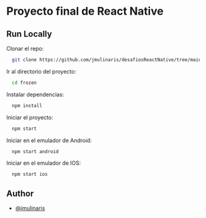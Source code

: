 # __Proyecto final de React Native__

## __Run Locally__

Clonar el repo:

```bash
  git clone https://github.com/jmulinaris/desafiosReactNative/tree/main/frozen
```

Ir al directorio del proyecto:

```bash
  cd frozen
```

Instalar dependencias:

```bash
  npm install
```

Iniciar el proyecto:

```bash
  npm start
```

Iniciar en el emulador de Android:

```bash
  npm start android
```

Iniciar en el emulador de IOS:

```bash
  npm start ios
```


## __Author__

- [@jmulinaris](https://github.com/jmulinaris)